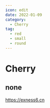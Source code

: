 ```yaml
---
icon: edit
date: 2022-01-09
category:
  - Cherry
tag:
  - red
  - small
  - round
---
```


# Cherry

## none

https://exness6.cn
